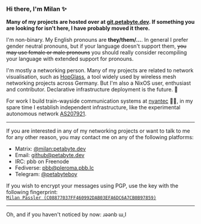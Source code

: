 ### Hi there, I'm Milan ✨

**Many of my projects are hosted over at [git.petabyte.dev](https://git.petabyte.dev/petabyteboy/). If something you are looking for isn't here, I have probably moved it there.**

I'm non-binary. My English pronouns are **they/them/...**. In general I prefer gender neutral pronouns, but if your language doesn't support them, <strike>you may use female or male pronouns</strike> you should really consider recompiling your language with extended support for pronouns.

I'm mostly a networking person. Many of my projects are related to network visualisation, such as [HopGlass](https://github.com/hopglass/), a tool widely used by wireless mesh networking projects across Germany. But I'm also a NixOS user, enthusiast and contributor. Declarative infrastructure deployment is the future. 🚀

For work I build train-wayside communication systems at [nyantec](https://nyantec.com/) 🚈💨, in my spare time I establish independent infrastructure, like the experimental autonomous network [AS207921](https://bgpview.io/asn/207921).

---

If you are interested in any of my networking projects or want to talk to me for any other reason, you may contact me on any of the following platforms:
- Matrix: [@milan:petabyte.dev](https://matrix.to/#/@milan:petabyte.dev)
- Email: [github@petabyte.dev](mailto:github@pbb.lc)
- IRC: pbb on Freenode
- Fediverse: [pbb@pleroma.pbb.lc](https://pleroma.pbb.lc/users/pbb)
- Telegram: [@petabyteboy](https://t.me/petabytedev)

If you wish to encrypt your messages using PGP, use the key with the following fingerprint: <br>[`Milan Pässler (C08877037FF460992DAB03EFA6DC6A7CB0B97859)`](https://keys.openpgp.org/vks/v1/by-fingerprint/C08877037FF460992DAB03EFA6DC6A7CB0B97859)

---

Oh, and if you haven't noticed by now: ɹǝǝnb ɯ,I

<!--
**petabyteboy/petabyteboy** is a ✨ _special_ ✨ repository because its `README.md` (this file) appears on your GitHub profile.

Here are some ideas to get you started:

- 🔭 I’m currently working on ...
- 🌱 I’m currently learning ...
- 👯 I’m looking to collaborate on ...
- 🤔 I’m looking for help with ...
- 💬 Ask me about ...
- 📫 How to reach me: ...
- 😄 Pronouns: ...
- ⚡ Fun fact: ...
-->
